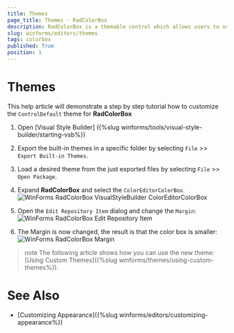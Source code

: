 ```yaml
---
title: Themes
page_title: Themes - RadColorBox
description: RadColorBox is a themable control which allows users to select a color from a color dialog or to directly type it in the text field.
slug: winforms/editors/themes
tags: colorbox
published: True
position: 1
---
```


# Themes

This help article will demonstrate a step by step tutorial how to customize the `ControlDefault` theme for __RadColorBox__

1. Open [Visual Style Builder] ({%slug winforms/tools/visual-style-builder/starting-vsb%})
2. Export the built-in themes in a specific folder by selecting `File` >> `Export Built-in Themes`.
3. Load a desired theme from the just exported files by selecting `File` >> `Open Package`.
4. Expand __RadColorBox__ and select the `ColorEditorColorBox`. 
    ![WinForms RadColorBox VisualStyleBuilder ColorEditorColorBox](images/colorbox-themes001.png)

5. Open the `Edit Repository Item` dialog and change the `Margin`:
   ![WinForms RadColorBox Edit Repository Item](images/colorbox-themes002.png)

6. The Margin is now changed, the result is that the color box is smaller:
   ![WinForms RadColorBox Margin](images/colorbox-themes003.png)

>note The following article shows how you can use the new theme: [Using Custom Themes]({%slug winforms/themes/using-custom-themes%}).

# See Also

* [Customizing Appearance]({%slug winforms/editors/customizing-appearance%})
